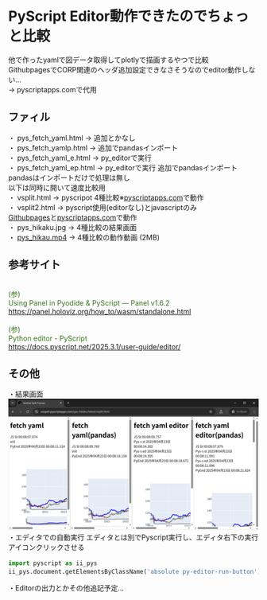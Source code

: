 # PyScript Editor動作できたのでちょっと比較
他で作ったyamlで図データ取得してplotlyで描画するやつで比較  
GithubpagesでCORP関連のヘッダ追加設定できなさそうなのでeditor動作しない…  
-> pyscriptapps.comで代用
## ファィル
・ pys_fetch_yaml.html -> 追加とかなし  
・ pys_fetch_yamlp.html -> 追加でpandasインポート  
・ pys_fetch_yaml_e.html -> py_editorで実行  
・ pys_fetch_yaml_ep.html -> py_editorで実行 追加でpandasインポート  
    pandasはインポートだけで処理は無し  
以下は同時に開いて速度比較用  
・ vsplit.html -> pyscripot 4種比較※[pyscriptapps.com](https://oxxpeh.pyscriptapps.com/pys-hikaku/latest/vsplit.html)で動作    
・ vsplit2.html -> pyscript使用(editorなし)とjavascriptのみ  
  [Githubpages](https://oxxpeh.pyscriptapps.com/pys-hikaku/latest/vsplit2.html)と[pyscriptapps.com](https://oxxpeh.pyscriptapps.com/pys-hikaku/latest/vsplit2.html)で動作  
・ pys_hikaku.jpg -> 4種比較の結果画面    
・ [pys_hikau.mp4](./pys_hikaku.mp4)  -> 4種比較の動作動画 (2MB)  
## 参考サイト
<span style="color: #38761d;"><br>(参)<br>Using Panel in Pyodide & PyScript — Panel v1.6.2<br>https://panel.holoviz.org/how_to/wasm/standalone.html</span><br>
<span style="color: #38761d;"><br>(参)<br>Python editor - PyScript<br>https://docs.pyscript.net/2025.3.1/user-guide/editor/</span><br>
## その他
・結果画面  
![4種比較の結果](./pys_hikaku.jpg) 
・エディタでの自動実行 
エディタとは別でPyscript実行し、エディタ右下の実行アイコンクリックさせる
```python
import pyscript as ii_pys
ii_pys.document.getElementsByClassName('absolute py-editor-run-button')[0].click()
```
・Editorの出力とかその他追記予定…
